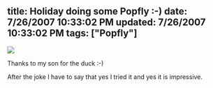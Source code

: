 title: Holiday doing some Popfly :-)
date: 7/26/2007 10:33:02 PM
updated: 7/26/2007 10:33:02 PM
tags: ["Popfly"]
---
![](http://www.techheadbrothers.com/images/blog/popfly.jpg) 

Thanks to my son for the duck :-)

After the joke I have to say that yes I tried it and yes it is impressive.

